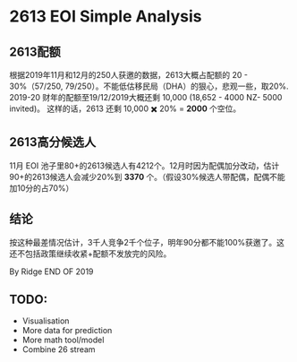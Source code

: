 # 2613 EOI Simple Analysis

## 2613配额

根据2019年11月和12月的250人获邀的数据，2613大概占配额的 20 - 30%（57/250, 79/250）。不能低估移民局（DHA）的狠心，悲观一些，取20%.
2019-20 财年的配额至19/12/2019大概还剩 10,000 (18,652 - 4000 NZ- 5000 invited)。
这样的话，2613 还剩 10,000 ✖️️ 20% = **2000** 个空位。

## 2613高分候选人

11月 EOI 池子里80+的2613候选人有4212个。12月时因为配偶加分改动，估计90+的2613候选人会减少20%到 **3370** 个。（假设30%候选人带配偶，配偶不能加10分的占70%）

## 结论
按这种最差情况估计，3千人竞争2千个位子，明年90分都不能100%获邀了。这还不包括政策继续收紧+配额不发放完的风险。

By Ridge
END OF 2019


## TODO:
- Visualisation
- More data for prediction
- More math tool/model
- Combine 26 stream
